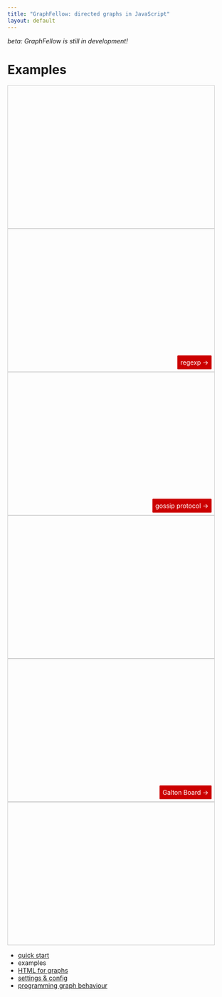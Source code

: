 ```yaml
---
title: "GraphFellow: directed graphs in JavaScript"
layout: default
---
```


_beta: GraphFellow is still in development!_

# Examples

<script src="../../vendor/pixi.min.js"></script>
<script src="../../vendor/greensock-js/TweenMax.min.js"></script> 
<style>
.graphfellow, .graph-container{
  width: 500px;
  max-width:92%;
  height:320px;
  border:1px solid #ccc;
  display:inline-block;
  position: relative;
}
.graphfellow a {
  position: absolute;
  bottom: 0.25em;
  right: 0.25em;
  padding: 0.5em;
  border: 2px solid #ffffff;
  border-radius:0.25em;
  background-color: #cc0000;
  color: white;
  text-decoration: none;
}
.graphfellow a:hover {
  background-color: #660000;
}
</style> 

<div id="other" class="graph-container" data-graph-config="background-color:0xffffcc"></div>
<div class="graphfellow" data-graph-src="regexp.json"><a href="regexp">regexp →</a></div>
<div class="graphfellow" data-graph-src="gossip-protocol.json"><a href="gossip">gossip protocol →</a></div>
<div class="graphfellow" data-graph-src="graph-1.json"
data-graph-config="vertices.pulse-duration:1,vertices.is_pulse_blur:true,vertices.pulse_scale:3,vertices.is_pulse_yoyo:false,background-color:0xccffcc,travellers.fill-color:0xffffff,vertices.fill-color:0xffffcc,vertices.stroke_width:8,vertices.stroke_color:0x009900,edges.is-arrow:true"></div>
<div class="graphfellow" data-graph-src="galton.json"><a href="galton">Galton Board →</a></div>
<div class="graphfellow" data-graph-src="bunny.json" data-graph-config="background-color:0xffccff"></div>

<script src="../../graphfellow.js"></script>

<script>

let example_config = {
  vertices: [
    { id: "A", x: 300, y: 125 },
    { id: "B", x: 700, y: 125 },
    { id: "C", x: 700, y: 475 },
    { id: "D", x: 300, y: 475 }
  ],
  edges: [
    { from: "A", to: "B"},
    { from: "B", to: "C"},
    { from: "C", to: "D"},
    { from: "D", to: "A"},
    { from: "A", to: "C", is_bidirectional: true, journey_duration: 1.4},
    { from: "B", to: "D", is_bidirectional: true, journey_duration: 1.4}
  ],
  travellers: [
    { at_vertex: "A", radius: 20, on_arrival: "_pulse", fill_color: 0xff0000, stroke_color: 0xff0000 }
  ],
  config: {
    vertices: {
      stroke_width: 6,
      radius: 80,
      text_font_size: 60,
      has_pulse: true,
      pulse_scale: 1.1,
      is_pulse_blur: false
    },
    edges: {
      stroke_width: 6,
      arrowhead_length: 24
    },
    tick_period: 2,
    on_tick: "_send_travellers_on_all_random"
  }
};
GraphFellow.create_graph(document.getElementById("other"), example_config);

// functions for CS 1870 finite automata

let current = document.getElementById("regexp-current")
let accepted = document.getElementById("regexp-accepted");

GraphFellow.add_function("spot_arrives_at_next_state", function(e, graph){
  if (this.following_edge.payload.value != "ε") {
    this.payload.set(this.payload.value + this.following_edge.payload.value);
  }
  this.at_vertex.pulse();
  if (current) {
    current.innerHTML = "<span>" + this.payload.value + "</span>";
  }
  if (this.at_vertex.has_ring) {
    if (accepted) {
      accepted.innerHTML = "<span>" + this.payload.value + "</span>" + accepted.innerHTML;
    }
  }
});

GraphFellow.add_function("send_traveller_to_node", function(e, graph){
  let t = graph.travellers[0]; // find the (only) traveller
  if (t && t.at_vertex) { // only if the traveller is at rest
    let possible_edges = [];
    if (this.json_type === 'edges') {
      if (this.from === t.at_vertex) {
        possible_edges.push(this);
      }
    } else if (this.json_type === 'vertices') {
      for (let i =0; i < t.at_vertex.edges_out.length; i++) {
        if (t.at_vertex.edges_out[i].to === this) {
          possible_edges.push(t.at_vertex.edges_out[i]);
        }
      }
    }
    if (possible_edges.length === 1) {
      t.travel(possible_edges[0]);
    }
  }
});

// for gossip-protocol

let is_transmitting_all = false;
let p_transmit_this_tick =  0.02;
let is_using_unique_values = true;
let is_tracking_max_value = true;
let min_time_between_transmissions = 3001;
let max_payload_in_graph = 0;

const max_value_traveller_color = 0xcc0000,
      max_value_pulse_color = 0xff9999;

function make_traveller(at_vertex, graph) {
  let v = at_vertex.payload.value;
  let t_config = {at_vertex: at_vertex};
  if ( is_tracking_max_value && v === max_payload_in_graph ) {
    t_config.fill_color = max_value_traveller_color;
  }
  return graph.create_traveller(t_config);
}

GraphFellow.add_function("randomly_assign_payloads", function(e, graph){
  while (graph.travellers.length > 0) {
    graph.travellers[0].destroy();
  }
  for (let i=0; i < graph.vertices.length; i++) {
    graph.vertices[i].stop_pulse();
  }
  max_payload_in_graph = 0;
  let values = new Array(graph.vertices.length);
  for (let i=0; i < values.length; i++) {
    values[i] = 1 + (is_using_unique_values? i : Math.floor(Math.random()*values.length));
    if (values[i] > max_payload_in_graph) {
      max_payload_in_graph = values[i];
    }
  }
  // shuffle code from
  // https://stackoverflow.com/questions/6274339/how-can-i-shuffle-an-array#6274398
  let c = values.length;
  while (c > 0) {
    let i = Math.floor(Math.random() * c);
      c--;
      let temp = values[c];
      values[c] = values[i];
      values[i] = temp;
  }
  let now = new Date();
  for (let i=0; i<graph.vertices.length; i++) {
    graph.vertices[i].payload.set(values[i]);
    graph.vertices[i].custom_timestamp = now;
  }
});

GraphFellow.add_function("take_payload_from_vertex", function(e, graph){
  this.payload.set(this.at_vertex.payload.value);
});

GraphFellow.add_function("give_payload_to_vertex", function(e, graph){
  if (this.at_vertex.payload.value < this.payload.value) {
    this.at_vertex.payload.set(this.payload.value);
    let pulse_color = null;
    if (is_tracking_max_value && this.payload.value === max_payload_in_graph) {
      pulse_color =  max_value_pulse_color;
    }
    this.at_vertex.pulse(pulse_color);
  }
});

GraphFellow.add_function("transmit_gossip_from_vertex", function(e, graph){
  if (this.json_type === 'vertices' && this.edges_out.length > 0) {
    for (let i=0; i < this.edges_out.length; i++) {
      make_traveller(this, graph).travel(this.edges_out[i]);
    }
  }
});

GraphFellow.add_function("selectively_transmit_gossip_from_vertices", function(e, graph){
  let now = new Date();
  for (let i=0; i<graph.vertices.length; i++) {
    if ( Math.random() < p_transmit_this_tick
      &&
      (now - graph.vertices[i].custom_timestamp) > min_time_between_transmissions) {
        graph.vertices[i].custom_timestamp = now;
      let edges_to_follow = [];
      if (is_transmitting_all) {
        edges_to_follow = graph.vertices[i].edges_out;
      } else {
        edges_to_follow.push(graph.vertices[i].get_random_edge_out());
      }
      for (let j=0; j < edges_to_follow.length; j++) {
        let t = make_traveller(graph.vertices[i], graph);
        t.travel(edges_to_follow[j]);
      }
    }
  }
});

// for Galton Board cascading marbles
const max_cascade_depth = 6;
const start_vertex_id = "00";

GraphFellow.add_function("drop_new_marble", function(event, graph){
  let v = graph.get_vertex_by_id(start_vertex_id);
  v.payload.set(v.payload.value+1);
  v.pulse(event.type === 'tick'? 0x0000ff:0x00ff00); // green for tap/click
  graph.create_traveller({"at_vertex": v}).travel(v.get_random_edge_out());
});

GraphFellow.add_function("marble_arrives", function(event, graph){
  let t = this;
  t.at_vertex.payload.set(t.at_vertex.payload.value+1);
  if (t.qty_journeys < max_cascade_depth) {
    t.travel(t.at_vertex.get_random_edge_out());
  } else {
    t.at_vertex.pulse();
    t.destroy(); // alternatively, config could set journey_lifespan: 6
  }
});

GraphFellow.init(); // all graphs with class 'graphfellow' and data-graph-src
</script>

* [quick start](../index#quick-start)
* examples
* [HTML for graphs](../html)
* [settings & config](../settings)
* [programming graph behaviour](../behaviour)
